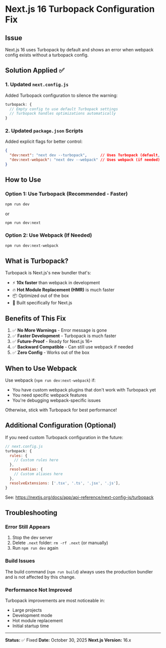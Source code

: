# Next.js 16 Turbopack Configuration Fix

## Issue
Next.js 16 uses Turbopack by default and shows an error when webpack config exists without a turbopack config.

## Solution Applied ✅

### 1. Updated `next.config.js`
Added Turbopack configuration to silence the warning:

```javascript
turbopack: {
  // Empty config to use default Turbopack settings
  // Turbopack handles optimizations automatically
}
```

### 2. Updated `package.json` Scripts
Added explicit flags for better control:

```json
{
  "dev:next": "next dev --turbopack",      // Uses Turbopack (default, faster)
  "dev:next-webpack": "next dev --webpack" // Uses webpack (if needed)
}
```

## How to Use

### Option 1: Use Turbopack (Recommended - Faster)
```bash
npm run dev
```
or
```bash
npm run dev:next
```

### Option 2: Use Webpack (If Needed)
```bash
npm run dev:next-webpack
```

## What is Turbopack?

Turbopack is Next.js's new bundler that's:
- ⚡ **10x faster** than webpack in development
- 🔥 **Hot Module Replacement (HMR)** is much faster
- 📦 Optimized out of the box
- 🎯 Built specifically for Next.js

## Benefits of This Fix

1. ✅ **No More Warnings** - Error message is gone
2. ✅ **Faster Development** - Turbopack is much faster
3. ✅ **Future-Proof** - Ready for Next.js 16+
4. ✅ **Backward Compatible** - Can still use webpack if needed
5. ✅ **Zero Config** - Works out of the box

## When to Use Webpack

Use webpack (`npm run dev:next-webpack`) if:
- You have custom webpack plugins that don't work with Turbopack yet
- You need specific webpack features
- You're debugging webpack-specific issues

Otherwise, stick with Turbopack for best performance!

## Additional Configuration (Optional)

If you need custom Turbopack configuration in the future:

```javascript
// next.config.js
turbopack: {
  rules: {
    // Custom rules here
  },
  resolveAlias: {
    // Custom aliases here
  },
  resolveExtensions: ['.tsx', '.ts', '.jsx', '.js'],
}
```

See: https://nextjs.org/docs/app/api-reference/next-config-js/turbopack

## Troubleshooting

### Error Still Appears
1. Stop the dev server
2. Delete `.next` folder: `rm -rf .next` (or manually)
3. Run `npm run dev` again

### Build Issues
The build command (`npm run build`) always uses the production bundler and is not affected by this change.

### Performance Not Improved
Turbopack improvements are most noticeable in:
- Large projects
- Development mode
- Hot module replacement
- Initial startup time

---

**Status:** ✅ Fixed
**Date:** October 30, 2025
**Next.js Version:** 16.x
